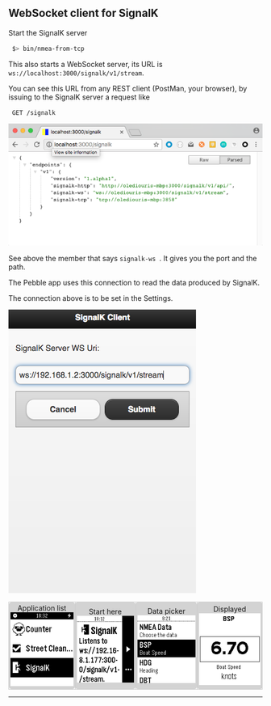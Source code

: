 ## WebSocket client for SignalK

Start the SignalK server
```bash
 $> bin/nmea-from-tcp
```
This also starts a WebSocket server, its URL is `ws://localhost:3000/signalk/v1/stream`.

You can see this URL from any REST client (PostMan, your browser), by issuing to the SignalK server a request like
```
 GET /signalk
```
![GET request](./GET.png)

See above the member that says `signalk-ws `. It gives you the port and the path.

The Pebble app uses this connection to read the data produced by SignalK.

The connection above is to be set in the Settings.

![Configuration](./config.png)

<table>
  <tr>
    <td style="border: 1px solid #CCC; border-radius: 5px; padding: 3px; background-color: LightGray; text-align: center;">
      Application list
      <br/>
      <img src="00.png" alt="App Menu">
    </td>
    <td style="border: 1px solid #CCC; border-radius: 5px; padding: 3px; background-color: LightGray; text-align: center;">
      Start here
      <br/>
      <img src="01.png" alt="Start here">
    </td>
    <td style="border: 1px solid #CCC; border-radius: 5px; padding: 3px; background-color: LightGray; text-align: center;">
      Data picker
      <br/>
      <img src="02.png" alt="Choose your data">
    </td>
    <td style="border: 1px solid #CCC; border-radius: 5px; padding: 3px; background-color: LightGray; text-align: center;">
      Displayed
      <br/>
      <img src="03.png" alt="Displayed!">
    </td>
  </tr>
</table>


---
